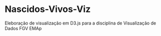 # Nascidos-Vivos-Viz
Eleboração de visualização em D3.js para a disciplina de Visualização de Dados FGV EMAp
